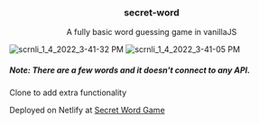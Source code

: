 <h3 style="text-align: center">secret-word</h3>
<p style="text-align: center">A fully basic word guessing game in vanillaJS</p>

![scrnli_1_4_2022_3-41-32 PM](https://user-images.githubusercontent.com/92443116/148060954-38a7d6da-41dc-4b03-b839-2fcb5c17d77b.png)
![scrnli_1_4_2022_3-41-05 PM](https://user-images.githubusercontent.com/92443116/148060963-8cac7635-73ad-4680-b402-5f298a61420b.png)


<h5>Note: There are a few words and it doesn't connect to any API.</h5>

Clone to add extra functionality

Deployed on Netlify at <a href="https://secret-word-game.netlify.app">Secret Word Game</a> 
